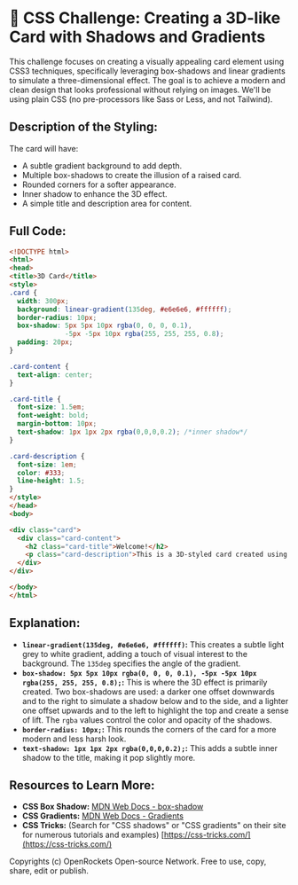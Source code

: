 # 🐞 CSS Challenge:  Creating a 3D-like Card with Shadows and Gradients


This challenge focuses on creating a visually appealing card element using CSS3 techniques, specifically leveraging box-shadows and linear gradients to simulate a three-dimensional effect.  The goal is to achieve a modern and clean design that looks professional without relying on images.  We'll be using plain CSS (no pre-processors like Sass or Less, and not Tailwind).


## Description of the Styling:

The card will have:

* A subtle gradient background to add depth.
* Multiple box-shadows to create the illusion of a raised card.
* Rounded corners for a softer appearance.
* Inner shadow to enhance the 3D effect.
* A simple title and description area for content.


## Full Code:

```html
<!DOCTYPE html>
<html>
<head>
<title>3D Card</title>
<style>
.card {
  width: 300px;
  background: linear-gradient(135deg, #e6e6e6, #ffffff);
  border-radius: 10px;
  box-shadow: 5px 5px 10px rgba(0, 0, 0, 0.1),
              -5px -5px 10px rgba(255, 255, 255, 0.8);
  padding: 20px;
}

.card-content {
  text-align: center;
}

.card-title {
  font-size: 1.5em;
  font-weight: bold;
  margin-bottom: 10px;
  text-shadow: 1px 1px 2px rgba(0,0,0,0.2); /*inner shadow*/
}

.card-description {
  font-size: 1em;
  color: #333;
  line-height: 1.5;
}
</style>
</head>
<body>

<div class="card">
  <div class="card-content">
    <h2 class="card-title">Welcome!</h2>
    <p class="card-description">This is a 3D-styled card created using only CSS.  Notice the subtle gradients and shadows that give it a raised appearance.</p>
  </div>
</div>

</body>
</html>
```

## Explanation:

* **`linear-gradient(135deg, #e6e6e6, #ffffff)`:** This creates a subtle light grey to white gradient, adding a touch of visual interest to the background. The `135deg` specifies the angle of the gradient.
* **`box-shadow: 5px 5px 10px rgba(0, 0, 0, 0.1), -5px -5px 10px rgba(255, 255, 255, 0.8);`:** This is where the 3D effect is primarily created.  Two box-shadows are used: a darker one offset downwards and to the right to simulate a shadow below and to the side, and a lighter one offset upwards and to the left to highlight the top and create a sense of lift.  The `rgba` values control the color and opacity of the shadows.
* **`border-radius: 10px;`:** This rounds the corners of the card for a more modern and less harsh look.
* **`text-shadow: 1px 1px 2px rgba(0,0,0,0.2);`:** This adds a subtle inner shadow to the title, making it pop slightly more.


## Resources to Learn More:

* **CSS Box Shadow:** [MDN Web Docs - box-shadow](https://developer.mozilla.org/en-US/docs/Web/CSS/box-shadow)
* **CSS Gradients:** [MDN Web Docs - Gradients](https://developer.mozilla.org/en-US/docs/Web/CSS/linear-gradient)
* **CSS Tricks:** (Search for "CSS shadows" or "CSS gradients" on their site for numerous tutorials and examples) [https://css-tricks.com/](https://css-tricks.com/)


Copyrights (c) OpenRockets Open-source Network. Free to use, copy, share, edit or publish.

